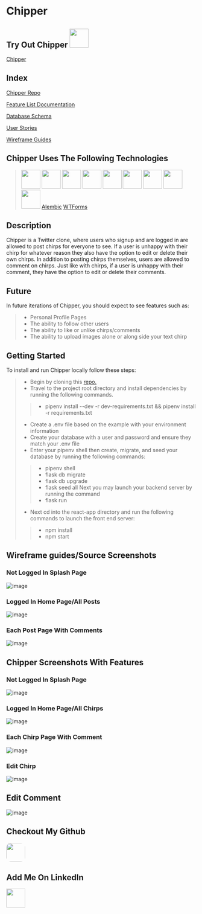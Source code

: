 # Chipper

## Try Out Chipper    <img src="https://cdn.jsdelivr.net/gh/devicons/devicon/icons/heroku/heroku-original-wordmark.svg" height=50px width=50px />

[Chipper](https://mpchipper.herokuapp.com/)


## Index
[Chipper Repo](https://github.com/mipresley23/ChipperCapstoneProject1)

[Feature List Documentation](https://github.com/mipresley23/ChipperCapstoneProject1/wiki/Chipper-MVP-Feature-List)

[Database Schema](https://github.com/mipresley23/ChipperCapstoneProject1/wiki/DB-Schema)

[User Stories](https://github.com/mipresley23/ChipperCapstoneProject1/wiki/User-Stories)

[Wireframe Guides](https://github.com/mipresley23/ChipperCapstoneProject1/wiki/Wireframes)



## Chipper Uses The Following Technologies
> [<img src="https://cdn.jsdelivr.net/gh/devicons/devicon/icons/react/react-original-wordmark.svg" height=50px width=50px/>](https://reactjs.org/)   [<img src="https://cdn.jsdelivr.net/gh/devicons/devicon/icons/redux/redux-original.svg" height=50px width=50px />](https://redux.js.org/)   [
<img src="https://cdn.jsdelivr.net/gh/devicons/devicon/icons/flask/flask-original-wordmark.svg" height=50px width=50px />](https://flask.palletsprojects.com/en/2.1.x/)   [<img src="https://cdn.jsdelivr.net/gh/devicons/devicon/icons/sqlalchemy/sqlalchemy-original-wordmark.svg" height=50px width=50px />](https://docs.sqlalchemy.org/en/14/)   [<img src="https://cdn.jsdelivr.net/gh/devicons/devicon/icons/python/python-original-wordmark.svg" height=50px width=50px />](https://docs.python.org/3/)   [<img src="https://cdn.jsdelivr.net/gh/devicons/devicon/icons/javascript/javascript-plain.svg" height=50px width=50px />](https://developer.mozilla.org/en-US/docs/Web/JavaScript)   [<img src="https://cdn.jsdelivr.net/gh/devicons/devicon/icons/css3/css3-original-wordmark.svg" height=50px width=50px />](https://developer.mozilla.org/en-US/docs/Web/CSS)   [<img src="https://cdn.jsdelivr.net/gh/devicons/devicon/icons/postgresql/postgresql-plain-wordmark.svg" height=50px width=50px />](https://www.postgresql.org/docs/)   [<img src="https://cdn.jsdelivr.net/gh/devicons/devicon/icons/vscode/vscode-original-wordmark.svg" height=50px width=50px />](https://code.visualstudio.com/docs)   [Alembic](https://alembic.sqlalchemy.org/en/latest/)   [WTForms](https://wtforms.readthedocs.io/en/3.0.x/)


## Description

Chipper is a Twitter clone, where users who signup and are logged in are allowed to post chirps for everyone to see. If a user is unhappy with their chirp for whatever reason they also have the option to edit or delete their own chirps. In addition to posting chirps themselves, users are allowed to comment on chirps. Just like with chirps, if a user is unhappy with their comment, they have the option to edit or delete their comments.

## Future

In future iterations of Chipper, you should expect to see features such as:
> * Personal Profile Pages
> * The ability to follow other users
> * The ability to like or unlike chirps/comments
> * The ability to upload images alone or along side your text chirp

## Getting Started

To install and run Chipper locally follow these steps:
> * Begin by cloning this [repo.](https://github.com/mipresley23/ChipperCapstoneProject1)
> * Travel to the project root directory and install dependencies by running the following commands.
> > * pipenv install --dev -r dev-requirements.txt && pipenv install -r requirements.txt
> * Create a .env file based on the example with your environment information
> * Create your database with a user and password and ensure they match your .env file
> * Enter your pipenv shell then create, migrate, and seed your database by running the following commands:
> > * pipenv shell
> > * flask db migrate
> > * flask db upgrade
> > * flask seed all
> Next you may launch your backend server by running the command
> > * flask run
> * Next cd into the react-app directory and run the following commands to launch the front end server:
> > * npm install
> > * npm start

## Wireframe guides/Source Screenshots

### Not Logged In Splash Page
![image](https://user-images.githubusercontent.com/59783664/184041932-7231f657-bbbd-476c-8de9-71d104e84872.png)


### Logged In Home Page/All Posts
![image](https://user-images.githubusercontent.com/59783664/184041842-6379742a-9f7b-4fa5-9301-93f0ffc7465d.png)

### Each Post Page With Comments
![image](https://user-images.githubusercontent.com/59783664/184042052-13675887-df08-4bdd-a9af-7cbf74fdcf22.png)

## Chipper Screenshots With Features

### Not Logged In Splash Page
![image](https://user-images.githubusercontent.com/59783664/184042256-9b909ddd-ddb1-44b8-8974-6692e863c7f6.png)

### Logged In Home Page/All Chirps
![image](https://user-images.githubusercontent.com/59783664/184042494-a245ac6a-baa8-4a78-bc3c-b49d1b0da683.png)

### Each Chirp Page With Comment
![image](https://user-images.githubusercontent.com/59783664/184042686-834ed02d-6d7a-4e69-8b67-9442fabf323f.png)

### Edit Chirp
![image](https://user-images.githubusercontent.com/59783664/184042808-d6f20148-32bf-41af-9ef1-d718e4ef2894.png)

## Edit Comment
![image](https://user-images.githubusercontent.com/59783664/184042933-d00ba33d-9086-41e2-a9cf-91ec487d5b1b.png)

  ## Checkout My Github

  [<img id='md-github' src='https://user-images.githubusercontent.com/59783664/184163426-8fb911d5-7ff6-4ba3-8061-43f7c1cd88a3.png' height=50px width=50px border-radius=12px />](https://github.com/mipresley23)

  ## Add Me On LinkedIn

  [<img src="https://cdn.jsdelivr.net/gh/devicons/devicon/icons/linkedin/linkedin-original.svg" height=50px width=50px />](https://www.linkedin.com/in/michael-presley-96729b235/)



<style>
  #md-github{
    border-radius: 12px;
  }
</style>
